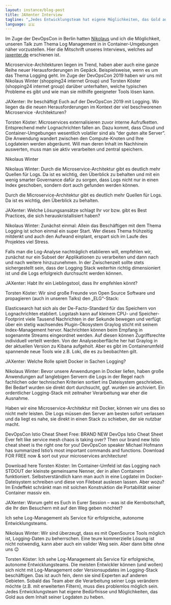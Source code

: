 ```yaml
---
layout: instance/blog-post
title: JAXenter Interview
tagline: "„Jedes Entwicklungsteam hat eigene Möglichkeiten, das Gold aus dem Inhalt seiner Logdaten zu heben“"
language: 🇩🇪
---
```


Im Zuge der DevOpsCon in Berlin hatten [Nikolaus](http://www.nikolauswinter.de) und ich die Möglichkeit,
unseren Talk zum Thema Log Management in in Container-Umgebungen näher vorzustellen. Hier die Mitschrift
unseres Interviews, welches auf [jaxenter.de](https://jaxenter.de/log-management-microservices-architecture-interview-84584)
erschienen ist.

<!--more-->

Microservice-Architekturen liegen im Trend, haben aber auch eine ganze Reihe neuer Herausforderungen im Gepäck. Beispielsweise, wenn es um das Thema Logging geht. Im Zuge der DevOpsCon 2019 haben wir uns mit Nikolaus Winter (shopping24 internet Group) und Torsten Köster (shopping24 internet group) darüber unterhalten, welche typischen Probleme es gibt und wie man sie mithilfe geeigneter Tools lösen kann.

JAXenter: Ihr beschäftigt Euch auf der DevOpsCon  2019 mit Logging. Wo liegen da die neuen Herausforderungen im Kontext der viel beschworenen Microservice -Architekturen?

Torsten Köster: Microservices externalisieren zuvor interne Aufrufketten. Entsprechend mehr Lognachrichten fallen an. Dazu kommt, dass Cloud und Container-Umgebungen wesentlich volatiler sind als “der guten alte Server”. Die Anwendung wandert zwischen den Compute-Knoten und Ihre Logdateien werden abgeräumt. Will man deren Inhalt im Nachhinein auswerten, muss man sie aktiv verarbeiten und zentral speichern.


Nikolaus Winter

Nikolaus Winter: Durch die Microservice-Architektur gibt es deutlich mehr Quellen für Logs. Da ist es wichtig, den Überblick zu behalten und mit ein wenig smarter Governance dafür zu sorgen, dass Logs nicht nur in einen Index geschoben, sondern dort auch gefunden werden können.

Durch die Microservice-Architektur gibt es deutlich mehr Quellen für Logs. Da ist es wichtig, den Überblick zu behalten.

JAXenter: Welche Lösungsansätze schlagt Ihr vor bzw. gibt es Best Practices, die sich herauskristallisiert haben?

Nikolaus Winter: Zunächst einmal: Allein das Beschäftigen mit dem Thema Logging ist schon einmal ein super Start. Wer dieses Thema frühzeitig mitdenkt und auch den Aufwand einplant, erspart sich im Laufe des Projektes viel Stress.

Falls man die Log-Analyse nachträglich etablieren will, empfehlen wir, zunächst nur ein Subset der Applikationen zu verarbeiten und dann nach und nach weitere hinzuzunehmen. In der Zwischenzeit sollte stets sichergestellt sein, dass der Logging Stack weiterhin richtig dimensioniert ist und die Logs erfolgreich durchsucht werden können.

JAXenter: Habt Ihr ein Lieblingstool, dass Ihr empfehlen könnt?

Torsten Köster: Wir sind große Freunde von Open Source Software und propagieren (auch in unseren Talks) den „ELG“-Stack:

Elasticsearch hat sich als der De-Facto-Standard für das Speichern von Lognachrichten etabliert.
Logstash kann auf kleinem CPU- und Speicher-Footprint viele Tausend Nachrichten in der Sekunde bewegen und verfügt über ein stetig wachsendes Plugin-Ökosystem
Graylog sticht mit seinem Index-Management hervor. Nachrichten können beim Empfang in sogenannte Streams eingeordnet werden. Auf diesen können Zugriffsrechte individuell verteilt werden. Von der Analyseoberfläche her hat Graylog in der aktuellen Version zu Kibana aufgeholt.
Aber es gibt im Containerumfeld spannende neue Tools wie z.B. Loki, die es zu beobachten gilt.

JAXenter: Welche Rolle spielt Docker in Sachen Logging?

Nikolaus Winter: Bevor unsere Anwendungen in Docker liefen, haben große Anwendungen auf langlebigen Servern die Logs in der Regel nach fachlichen oder technischen Kriterien sortiert ins Dateisystem geschrieben. Bei Bedarf wurden sie direkt dort durchsucht, ggf. wurden sie archiviert. Ein ordentlicher Logging-Stack mit zeitnaher Verarbeitung war eher die Ausnahme.

Haben wir eine Microservice-Architektur mit Docker, können wir uns dies so nicht mehr leisten. Die Logs müssen den Server am besten sofort verlassen und da liegt es nahe, sie direkt in einen Stack zu schieben, der sie nutzbar macht.

DevOpsCon Istio Cheat Sheet
Free: BRAND NEW DevOps Istio Cheat Sheet
Ever felt like service mesh chaos is taking over? Then our brand new Istio cheat sheet is the right one for you! DevOpsCon speaker Michael Hofmann has summarized Istio’s most important commands and functions. Download FOR FREE now & sort out your microservices architecture!

Download here
Torsten Köster: Im Container-Umfeld ist das Logging nach STDOUT der kleinste gemeinsame Nenner, der in allen Containern funktioniert. Selbstverständlich kann man auch in eine Logdatei im Docker-Dateisystem schreiben und diese von Filebeat auslesen lassen. Aber wozu? Im Endeffekt schränkt man mit solchen Konstruktion die Portabilität seiner Container massiv ein.

JAXenter: Worum geht es Euch in Eurer Session – was ist die Kernbotschaft, die Ihr den Besuchern mit auf den Weg geben möchtet?

Ich sehe Log-Management als Service für erfolgreiche, autonome Entwicklungsteams.

Nikolaus Winter: Wir sind überzeugt, dass es mit OpenSource Tools möglich ist, Logging-Daten zu beherrschen. Eine teure kommerzielle Lösung ist nicht notwendig, kann aber auch ein valider Weg sein. Aber dann bitte ohne uns 😉

Torsten Köster: Ich sehe Log-Management als Service für erfolgreiche, autonome Entwicklungsteams. Die meisten Entwickler können (und wollen) sich nicht mit Log-Management oder Versionsupdates im Logging-Stack beschäftigen. Das ist auch fein, denn sie sind Experten auf anderen Gebieten. Sobald das Team aber die Verarbeitung seiner Logs verändern möchte (z.B. mit erweiterten Filtern), muss dies problemlos möglich sein. Jedes Entwicklungsteam hat eigene Bedürfnisse und Möglichkeiten, das Gold aus dem Inhalt seiner Logdaten zu heben.